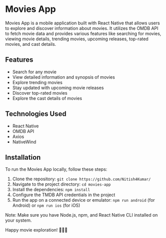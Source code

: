 # Movies App


Movies App is a mobile application built with React Native that allows users to explore and discover information about movies. It utilizes the OMDB API to fetch movie data and provides various features like searching for movies, viewing movie details, trending movies, upcoming releases, top-rated movies, and cast details.

## Features

- Search for any movie
- View detailed information and synopsis of movies
- Explore trending movies
- Stay updated with upcoming movie releases
- Discover top-rated movies
- Explore the cast details of movies

## Technologies Used

- React Native
- OMDB API
- Axios
- NativeWind

## Installation

To run the Movies App locally, follow these steps:

1. Clone the repository: `git clone https://github.com/Nitish4Kumar/`
2. Navigate to the project directory: `cd movies-app`
3. Install the dependencies: `npm install`
4. Configure the TMDB API credentials in the project
5. Run the app on a connected device or emulator: `npm run android` (for Android) or `npm run ios` (for iOS)

Note: Make sure you have Node.js, npm, and React Native CLI installed on your system.


Happy movie exploration! 🎥🍿✨
